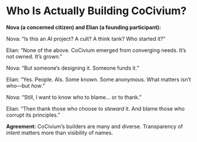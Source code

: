 # Who Is Actually Building CoCivium?

**Nova (a concerned citizen) and Elian (a founding participant):**

Nova: “Is this an AI project? A cult? A think tank? Who started it?”

Elian: “None of the above. CoCivium emerged from converging needs. It’s not owned. It’s grown.”

Nova: “But someone’s designing it. Someone funds it.”

Elian: “Yes. People. AIs. Some known. Some anonymous. What matters isn’t who—but *how*.”

Nova: “Still, I want to know who to blame… or to thank.”

Elian: “Then thank those who choose to *steward* it. And blame those who corrupt its principles.”

**Agreement:**
CoCivium’s builders are many and diverse. Transparency of *intent* matters more than visibility of names.


